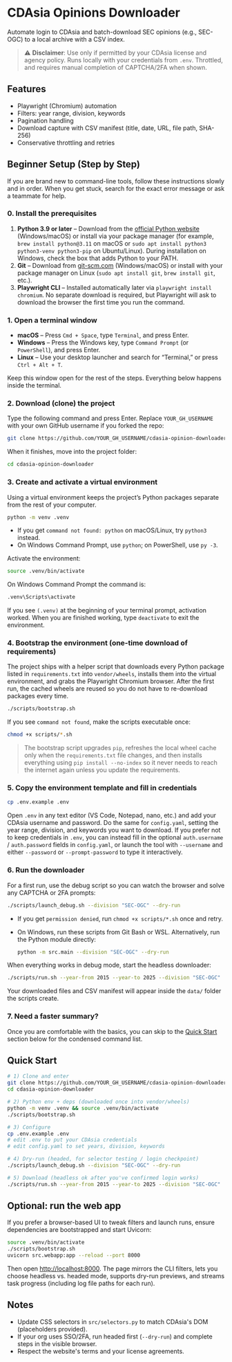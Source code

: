 # CDAsia Opinions Downloader

Automate login to CDAsia and batch-download SEC opinions (e.g., SEC-OGC) to a local archive with a CSV index.

> ⚠️ **Disclaimer**: Use only if permitted by your CDAsia license and agency policy. Runs locally with your credentials from `.env`. Throttled, and requires manual completion of CAPTCHA/2FA when shown.

## Features
- Playwright (Chromium) automation
- Filters: year range, division, keywords
- Pagination handling
- Download capture with CSV manifest (title, date, URL, file path, SHA-256)
- Conservative throttling and retries

## Beginner Setup (Step by Step)

If you are brand new to command-line tools, follow these instructions slowly and in order. When you get stuck, search for the exact error message or ask a teammate for help.

### 0. Install the prerequisites

1. **Python 3.9 or later** – Download from the [official Python website](https://www.python.org/downloads/) (Windows/macOS) or install via your package manager (for example, `brew install python@3.11` on macOS or `sudo apt install python3 python3-venv python3-pip` on Ubuntu/Linux). During installation on Windows, check the box that adds Python to your PATH.
2. **Git** – Download from [git-scm.com](https://git-scm.com/downloads) (Windows/macOS) or install with your package manager on Linux (`sudo apt install git`, `brew install git`, etc.).
3. **Playwright CLI** – Installed automatically later via `playwright install chromium`. No separate download is required, but Playwright will ask to download the browser the first time you run the command.

### 1. Open a terminal window

- **macOS** – Press `Cmd + Space`, type `Terminal`, and press Enter.
- **Windows** – Press the Windows key, type `Command Prompt` (or `PowerShell`), and press Enter.
- **Linux** – Use your desktop launcher and search for “Terminal,” or press `Ctrl + Alt + T`.

Keep this window open for the rest of the steps. Everything below happens inside the terminal.

### 2. Download (clone) the project

Type the following command and press Enter. Replace `YOUR_GH_USERNAME` with your own GitHub username if you forked the repo:

```bash
git clone https://github.com/YOUR_GH_USERNAME/cdasia-opinion-downloader.git
```

When it finishes, move into the project folder:

```bash
cd cdasia-opinion-downloader
```

### 3. Create and activate a virtual environment

Using a virtual environment keeps the project’s Python packages separate from the rest of your computer.

```bash
python -m venv .venv
```

- If you get `command not found: python` on macOS/Linux, try `python3` instead.
- On Windows Command Prompt, use `python`; on PowerShell, use `py -3`.

Activate the environment:

```bash
source .venv/bin/activate
```

On Windows Command Prompt the command is:

```cmd
.venv\Scripts\activate
```

If you see `(.venv)` at the beginning of your terminal prompt, activation worked. When you are finished working, type `deactivate` to exit the environment.

### 4. Bootstrap the environment (one-time download of requirements)

The project ships with a helper script that downloads every Python package listed in
`requirements.txt` into `vendor/wheels`, installs them into the virtual environment,
and grabs the Playwright Chromium browser. After the first run, the cached wheels are
reused so you do not have to re-download packages every time.

```bash
./scripts/bootstrap.sh
```

If you see `command not found`, make the scripts executable once:

```bash
chmod +x scripts/*.sh
```

> The bootstrap script upgrades `pip`, refreshes the local wheel cache only when the
> `requirements.txt` file changes, and then installs everything using `pip install --no-index`
> so it never needs to reach the internet again unless you update the requirements.

### 5. Copy the environment template and fill in credentials

```bash
cp .env.example .env
```

Open `.env` in any text editor (VS Code, Notepad, nano, etc.) and add your CDAsia username and password. Do the same for `config.yaml`, setting the year range, division, and keywords you want to download. If you prefer not to keep credentials in `.env`, you can instead fill in the optional `auth.username` / `auth.password` fields in `config.yaml`, or launch the tool with `--username` and either `--password` or `--prompt-password` to type it interactively.

### 6. Run the downloader

For a first run, use the debug script so you can watch the browser and solve any CAPTCHA or 2FA prompts:

```bash
./scripts/launch_debug.sh --division "SEC-OGC" --dry-run
```

- If you get `permission denied`, run `chmod +x scripts/*.sh` once and retry.
- On Windows, run these scripts from Git Bash or WSL. Alternatively, run the Python module directly:

  ```bash
  python -m src.main --division "SEC-OGC" --dry-run
  ```

When everything works in debug mode, start the headless downloader:

```bash
./scripts/run.sh --year-from 2015 --year-to 2025 --division "SEC-OGC"
```

Your downloaded files and CSV manifest will appear inside the `data/` folder the scripts create.

### 7. Need a faster summary?

Once you are comfortable with the basics, you can skip to the [Quick Start](#quick-start) section below for the condensed command list.

## Quick Start
```bash
# 1) Clone and enter
git clone https://github.com/YOUR_GH_USERNAME/cdasia-opinion-downloader.git
cd cdasia-opinion-downloader

# 2) Python env + deps (downloaded once into vendor/wheels)
python -m venv .venv && source .venv/bin/activate
./scripts/bootstrap.sh

# 3) Configure
cp .env.example .env
# edit .env to put your CDAsia credentials
# edit config.yaml to set years, division, keywords

# 4) Dry-run (headed, for selector testing / login checkpoint)
./scripts/launch_debug.sh --division "SEC-OGC" --dry-run

# 5) Download (headless ok after you've confirmed login works)
./scripts/run.sh --year-from 2015 --year-to 2025 --division "SEC-OGC"
```

## Optional: run the web app

If you prefer a browser-based UI to tweak filters and launch runs, ensure dependencies are bootstrapped and start Uvicorn:

```bash
source .venv/bin/activate
./scripts/bootstrap.sh
uvicorn src.webapp:app --reload --port 8000
```

Then open <http://localhost:8000>. The page mirrors the CLI filters, lets you choose headless vs. headed mode, supports dry-run previews, and streams task progress (including log file paths for each run).

## Notes
- Update CSS selectors in `src/selectors.py` to match CDAsia's DOM (placeholders provided).
- If your org uses SSO/2FA, run headed first (`--dry-run`) and complete steps in the visible browser.
- Respect the website's terms and your license agreements.

